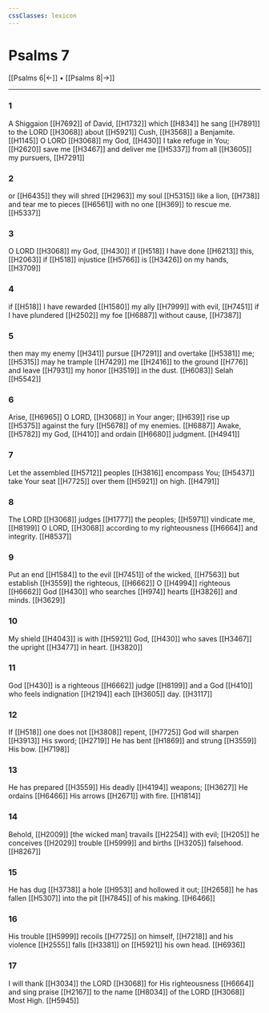 ```yaml
---
cssClasses: lexicon
---
```


# Psalms 7

[[Psalms 6|←]] • [[Psalms 8|→]]

---

### 1
A Shiggaion [[H7692]] of David, [[H1732]] which [[H834]] he sang [[H7891]] to the LORD [[H3068]] about [[H5921]] Cush, [[H3568]] a Benjamite. [[H1145]] O LORD [[H3068]] my God, [[H430]] I take refuge in You; [[H2620]] save me [[H3467]] and deliver me [[H5337]] from all [[H3605]] my pursuers, [[H7291]]

### 2
or [[H6435]] they will shred [[H2963]] my soul [[H5315]] like a lion, [[H738]] and tear me to pieces [[H6561]] with no one [[H369]] to rescue me. [[H5337]]

### 3
O LORD [[H3068]] my God, [[H430]] if [[H518]] I have done [[H6213]] this, [[H2063]] if [[H518]] injustice [[H5766]] is [[H3426]] on my hands, [[H3709]]

### 4
if [[H518]] I have rewarded [[H1580]] my ally [[H7999]] with evil, [[H7451]] if I have plundered [[H2502]] my foe [[H6887]] without cause, [[H7387]]

### 5
then may my enemy [[H341]] pursue [[H7291]] and overtake [[H5381]] me; [[H5315]] may he trample [[H7429]] me [[H2416]] to the ground [[H776]] and leave [[H7931]] my honor [[H3519]] in the dust. [[H6083]] Selah [[H5542]]

### 6
Arise, [[H6965]] O LORD, [[H3068]] in Your anger; [[H639]] rise up [[H5375]] against the fury [[H5678]] of my enemies. [[H6887]] Awake, [[H5782]] my God, [[H410]] and ordain [[H6680]] judgment. [[H4941]]

### 7
Let the assembled [[H5712]] peoples [[H3816]] encompass You; [[H5437]] take Your seat [[H7725]] over them [[H5921]] on high. [[H4791]]

### 8
The LORD [[H3068]] judges [[H1777]] the peoples; [[H5971]] vindicate me, [[H8199]] O LORD, [[H3068]] according to my righteousness [[H6664]] and integrity. [[H8537]]

### 9
Put an end [[H1584]] to the evil [[H7451]] of the wicked, [[H7563]] but establish [[H3559]] the righteous, [[H6662]] O [[H4994]] righteous [[H6662]] God [[H430]] who searches [[H974]] hearts [[H3826]] and minds. [[H3629]]

### 10
My shield [[H4043]] is with [[H5921]] God, [[H430]] who saves [[H3467]] the upright [[H3477]] in heart. [[H3820]]

### 11
God [[H430]] is a righteous [[H6662]] judge [[H8199]] and a God [[H410]] who feels indignation [[H2194]] each [[H3605]] day. [[H3117]]

### 12
If [[H518]] one does not [[H3808]] repent, [[H7725]] God will sharpen [[H3913]] His sword; [[H2719]] He has bent [[H1869]] and strung [[H3559]] His bow. [[H7198]]

### 13
He has prepared [[H3559]] His deadly [[H4194]] weapons; [[H3627]] He ordains [[H6466]] His arrows [[H2671]] with fire. [[H1814]]

### 14
Behold, [[H2009]] [the wicked man] travails [[H2254]] with evil; [[H205]] he conceives [[H2029]] trouble [[H5999]] and births [[H3205]] falsehood. [[H8267]]

### 15
He has dug [[H3738]] a hole [[H953]] and hollowed it out; [[H2658]] he has fallen [[H5307]] into the pit [[H7845]] of his making. [[H6466]]

### 16
His trouble [[H5999]] recoils [[H7725]] on himself, [[H7218]] and his violence [[H2555]] falls [[H3381]] on [[H5921]] his own head. [[H6936]]

### 17
I will thank [[H3034]] the LORD [[H3068]] for His righteousness [[H6664]] and sing praise [[H2167]] to the name [[H8034]] of the LORD [[H3068]] Most High. [[H5945]]

